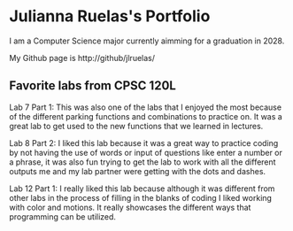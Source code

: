 # Julianna Ruelas's Portfolio  

I am a Computer Science major currently aimming for a graduation in 2028.

My Github page is http://github/jlruelas/ 

## Favorite labs from CPSC 120L

Lab 7 Part 1:
This was also one of the labs that I enjoyed the most because of the different parking functions and combinations to practice on. It was a great lab to get used to the new functions that we learned in lectures.
 
Lab 8 Part 2:
I liked this lab because it was a great way to practice coding by not having the use of words or input of questions like enter a number or a phrase, it was also fun trying to get the lab to work with all the different outputs me and my lab partner were getting with the dots and dashes.

Lab 12 Part 1:
I really liked this lab because although it was different from other labs in the process of filling in the blanks of coding I liked working with color and motions. It really showcases the different ways that programming can be utilized.
